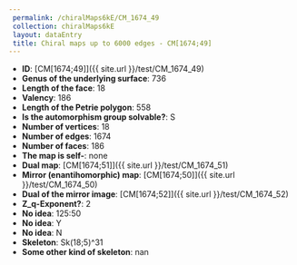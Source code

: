 ```yaml
--- 
 permalink: /chiralMaps6kE/CM_1674_49 
 collection: chiralMaps6kE
 layout: dataEntry
 title: Chiral maps up to 6000 edges - CM[1674;49]
---
```


- **ID**: [CM[1674;49]]({{ site.url }}/test/CM_1674_49)
- **Genus of the underlying surface**: 736
- **Length of the face**: 18
- **Valency**: 186
- **Length of the Petrie polygon**: 558
- **Is the automorphism group solvable?**: S
- **Number of vertices**: 18
- **Number of edges**: 1674
- **Number of faces**: 186
- **The map is self-**: none
- **Dual map**: [CM[1674;51]]({{ site.url }}/test/CM_1674_51)
- **Mirror (enantihomorphic) map**: [CM[1674;50]]({{ site.url }}/test/CM_1674_50)
- **Dual of the mirror image**: [CM[1674;52]]({{ site.url }}/test/CM_1674_52)
- **Z_q-Exponent?**: 2
- **No idea**:  125:50
- **No idea**: Y
- **No idea**: N
- **Skeleton**: Sk(18;5)^31
- **Some other kind of skeleton**: nan
